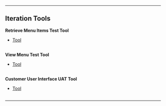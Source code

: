 ---

## Iteration Tools
**Retrieve Menu Items Test Tool**
- [Tool](RetrieveMenuItemsTestTool)<br><br>

**View Menu Test Tool**
- [Tool](ViewMenuTestTool)<br><br>

**Customer User Interface UAT Tool**  
- [Tool](CustomerUserInterfaceUAT)<br><br>

___

